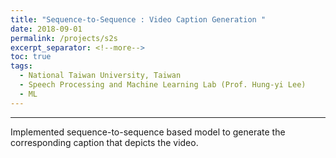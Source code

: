 ```yaml
---
title: "Sequence-to-Sequence : Video Caption Generation "
date: 2018-09-01
permalink: /projects/s2s
excerpt_separator: <!--more-->
toc: true
tags:
  - National Taiwan University, Taiwan
  - Speech Processing and Machine Learning Lab (Prof. Hung-yi Lee)
  - ML
---
```

<!-- ---
title: "Sequence-to-Sequence : Video Caption Generation "
collection: ML-related
type: "ML-related"
permalink: /projects/s2s
venue: "Speech Processing and Machine Learning Lab (Prof. Hung-yi Lee)"
date: 2018-09-01
location: "National Taiwan University, Taiwan" -->
---

<!-- [More information here]() -->
Implemented sequence-to-sequence based model to generate the corresponding caption that depicts the video.



